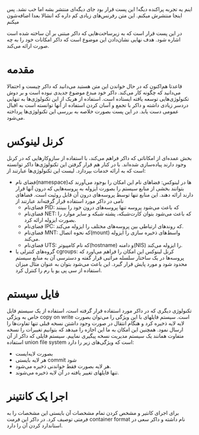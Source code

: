 اینم یه تجربه پراکنده دیگه! این پست قرار بود جای دیگه‌ای منتشر بشه اما خب نشد. پس اینجا منتشرش میکنم. این متن رفرنس‌های زیادی کم داره که انشالا بعدا اضافه‌شون میکنم

در این پست قرار است که به زیرساخت‌هایی که داکر مبتنی بر آن ساخته شده است اشاره شود. هدف نهایی نشان‌دادن این موضوع است که داکر امکانات خود را به چه صورت ارائه می‌کند.

# مقدمه

قاعدتا هم‌اکنون که در حال خواندن این متن هستید می‌دانید که داکر چیست و احتمالا می‌دانید که چگونه کار می‌کند. داکر خود مبدع موضوع جدیدی نبوده است و بر دوش تکنولوژی‌هایی توسعه یافته ایستاده است. استفاده از هریک از این تکنولوژی‌ها به تنهایی دردسر زیادی داشته و داکر با تجمع و آسان کردن استفاده از آنها توانسته است به اقبال عمومی دست یابد. در این پست بصورت خلاصه به بررسی این تکنولوژی‌ها پرداخته می‌شود.



# کرنل لینوکس

بخش عمده‌ای از امکاناتی که داکر فراهم می‌کند، با استفاده از سازوکارهایی که در کرنل وجود دارند پیاده‌سازی شده‌اند. با در کنار هم قرار گرفتن این تکنولوژی‌ها داکر توانسته است که به ارائه خدمات بپردازد. لیست این تکنولوژی‌ها عبارتند از:

- فضای نام(namespace)ها در لینوکس: فضا‌های نام این امکان را بوجود می‌آورند که بتوانند بخشی از منابع سیستم را بصورت ایزوله به پروسه‌هایی که درون آنها قرار دارند ارائه دهند. این منابع تنها توسط پروسه‌های درون آن قابل روئیت است. فضاهای نامی در داکر مورد استفاده قرار گرفته‌اند عبارتند از
	* فضای‌نام PID: که باعث می‌شود پروسه تنها پروسه‌های درون خود را ببینند
	* فضای‌نام NET: که باعث می‌شود بتوان کارت‌شبکه، پشته شبکه و سایر موارد را بصورت ایزوله ارائه کرد.
	* فضای‌نام IPC: که روندهای ارتباطی بین پروسه‌های مختلف را ایزوله می‌کند.
	* فضای‌نام MNT: که نحوه اتصال(mount) واسط‌های ذخیره سازی را ایزوله می‌کند.
	* فضای‌نام UTS: که نام کامپیوتر(hostname) و دامنه(NIS) را ایزوله می‌کند.
- گروه‌های کنترلی یا cgroups: کرنل لینوکس این امکان را فراهم می‌اورد که پروسه‌ها در یک ساختار سلسله مراتبی قرار گفته و دسترسی آن به منابع سیستم محدود شود و مورد پایش قرار گیرد. این باعث می‌شود بتوان به عنوان مثال میزان استفاده از سی پی یو یا رم را کنترل کرد.

# فایل سیستم
تکنولوژی دیگری که در داکر مورد استفاده قرار گرفته است، استفاده از یک سیستم فایل خاص به ویژگی copy on write است. سیستم فایلهای با این ویژگی را می‌توان بصورت لایه لایه ذخیره کرد و هنگام انتقال در صورت وجود داشتن نسخه قبلی تنها تفاوت‌ها را ارسال نمود. همچنین این امکان به ما این اجازه را میدهد که بتوانیم تغییرات را نسخه متفاوت همانند یک سیستم مدیریت نسخه پیگیری نماییم. سیستم فایلی که داکر از آن استفاده union file system است که ویژگی‌های زیر را دارد:
- بصورت لایه‌ایست
- هر لایه بایستی commit شود
- هر لایه بصورت فقط خواندنی ذخیره می‌شود.
- تنها فایلهای تغییر یافته در آن لایه ذخیره می‌شوند.

# اجرا یک کانتینر

برای اجرای کانتیر و مشخص کردن تمام مشخصات آن بایستی این مشخصات را به فرمتی توصیف کرد. در داکر این فرمت container format نام داشته و داکر سعی در استاندارد کردن آن را دارد. 
